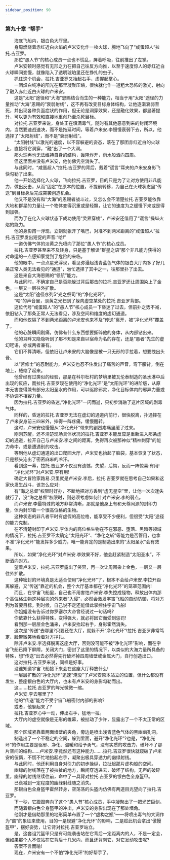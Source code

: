 ```yaml
---
sidebar_position: 90
---
```

### 第九十章 “帮手”  


　　海底飞船内，银白色大厅里。  
　　身周燃烧着赤红近白火焰的卢米安化作一枚火球，腾地飞向了“咸蛋超人”拉托.吉亚罗。  
　　那位“愚人节”的核心成员一点也不慌乱，屏着呼吸，往前推出了左掌。  
　　卢米安顿时感觉有无形之力在把自己往反方向推，以至于速度惊人的赤红近白火球瞬间变慢，就像陷入了透明琥珀里还在挣扎的虫子。  
　　抓住这个机会，拉托.吉亚罗又抬起右手，虚握起掌心。  
　　一团炽白纯净的阳光在那里凝聚压缩，很快就化作一道粗大恐怖的激光，射向了融入赤红近白火球的卢米安。  
　　这是“太阳”途径和“大海”恩赐结合而生的一种能力，相当于用“太阳”途径的力量推动“大海”恩赐的“衰弱射线”，这不再有改变目标身体结构，让他逐渐衰弱至死，并出现各种负面症状的作用，但无论是洞穿效果，还是融化效果，都显著提升，可以更为有效和直接地重创乃至杀死目标。  
　　对拉托.吉亚罗来说，身处正在填满毒气，随时有其他恶意到来的封闭环境内，当然要速战速决，而不是拖延时间，等着卢米安.李慢慢衰弱下去，所以，他选择了“太阳射线”，而不是“衰弱射线”。  
　　“太阳射线”以激光的速度，以不容躲避的姿态，落在了那团赤红近白的火球上，直接将它洞穿，“融”出了一个大洞。  
　　那火球再也无法维持自身的结构，轰隆炸开，雨水般洒向四周。  
　　但这里面并没有卢米安，他仿佛凭空消失了。  
　　与此同时，“咸蛋超人”拉托.吉亚罗的背后，戴着“谎言”耳夹的卢米安身影飞快勾勒了出来。  
　　他一开始选择化入火球，飞向拉托.吉亚罗，目的只是为了让对方使用非凡能力，做出反击，从而“固定”在原本的位置，不提前转移，为自己在火球状态里“传送”到目标身后完成突袭创造机会。  
　　他又不是没有和“大海”的恩赐者战斗过，又怎么会不清楚拉托.吉亚罗能依靠大地和群星的力量让一个物体变得沉重或是轻飘，让它的速度为之缓慢下来或是得到加强。  
　　而为了在化入火球状态下成功使用“灵界穿梭”，卢米安还借用了“谎言”操纵火焰的能力。  
　　他的身影甫一浮现，立刻就张开了嘴巴，对准不到两米距离的“咸蛋超人”拉托.吉亚罗发出短促的声音:“哈!”  
　　一道仿佛气体的淡黄之光喷向了那位“愚人节”的核心成员。  
　　拉托.吉亚罗甚至来不及转身，只是基于解读“群星之语”那个非凡能力获得的对命运的一点感知察觉到了危险的来临。  
　　他的眼中，一点点星光浮现，看见弥漫起浅青蓝色气体的银白大厅内多了好几条正常人类无法看见的“通道”，匆忙选择了其中之一，往那里扑了出去。  
　　这是来自大海恩赐的“领航”能力。  
　　与此同时，不确定自己是否能躲过背后那击的拉托.吉亚罗还让周围染上了金色，一层又一层往外扩散。  
　　这是“太阳”途径序列5“光之祭司”的“净化光环”。  
　　“哈”的声音里，淡黄之光扫到了躲向虚空某处的拉托.吉亚罗背部。  
　　这位代号“咸蛋超人”的“愚人节”核心成员一下昏迷了过去，但前扑之势不减，依旧钻入了那条正常人无法看见，涉及空间和维度的虚幻通道。  
　　而和他仅隔了不到两米距离的卢米安也来不及“传送”离开，被“净化光环”覆盖了。  
　　他的心脏瞬间剧痛，仿佛有什么东西想要撕碎他的身体，从内部钻出来。  
　　他的耳畔又隐隐听到了那不知是来自以宿命为名的存在，还是“愚者”先生的虚幻呓语，亦或两者兼有。  
　　它们不算清晰，但依旧让卢米安的大脑像是被一只无形的手拉着，想要拽出头骨。  
　　以“苦修士”的忍耐能力，卢米安也忍不住发出了痛苦的声音，弯下腰背，倒在地上，蜷缩了起来。  
　　他曾经有过类似的经验，那是在科尔杜村的梦境里被瓦伦泰制造的圣水淋中后出现的反应，而拉托.吉亚罗现在使用的“净化光环”是“太阳光环”的进阶版，从原本无害变得兼有部分太阳圣水的作用，可以驱除邪灵，净化目标体内的邪异力量或不协调不相容力量。  
　　因为拉托.吉亚罗的昏迷,“净化光环”一闪而逝，只初步消融了这片区域的剧毒气体。  
　　同样的，昏迷的拉托.吉亚罗无法在虚幻的通道内前行，很快脱离，扑通摔在了卢米安身前三四米外，摔得一阵疼痛，缓慢醒转。  
　　这时，卢米安也慢慢从“净化光环”带来的剧烈疼痛里缓了过来。  
　　刚刚苏醒，还不清楚现场具体状况的拉托.吉亚罗本能反应是重新进入那条虚幻的通道，拉开自己与卢米安.李之间的距离，免得再次被那神似“精神刺穿”的能力命中，或是遭遇别的攻击。  
　　等到他从虚幻通道的出口爬回大厅，卢米安也抬起了脑袋，基本恢复了状态，只是额头沁出了密密麻麻的冷汗。  
　　看到这一幕，拉托.吉亚罗不仅没有遗憾，失望，后悔，反而一阵惊喜:有用!  
　　“净化光环”对卢米安.李有用!  
　　确定大冒险家路易.贝里就是卢米安.李后，拉托.吉亚罗就在思考自己如果和这家伙发生战斗，该怎么应对:  
　　有“海之总督”权限时好办，不断地把对方丢到“虚无星空”里，让他一次次迷失就行了，没“海之总督”权限时，则必须考虑如何针对卢米安.李的弱点。  
　　而卢米安.李最特殊的地方非常清晰，那就是他身上有和天尊同源的封印力量，体内封印着一个很高位格的生物。  
　　这种状态的非凡者平时有虚假的高位格，能享受不少便利，但很受“太阳”途径的能力克制。  
　　在不清楚封印于卢米安.李体内的高位格生物在不在邪恶、堕落、黑暗等领域的情况下，拉托.吉亚罗不太确定“太阳光环”、“净化之斩”等能力是否管用，也拿不准“净化光环”能发挥多少威力，唯一能肯定的是制造出来的“太阳圣水”会有效果。  
　　所以，如果“净化光环”对卢米安.李效果不好，他会赶紧制造“太阳圣水”，不断洒向对方。  
　　望着卢米安，拉托.吉亚罗露出了笑容，再一次让周围染上金色，一层又一层往外扩散。  
　　这种密封的环境真是太适合使用“净化光环”了，根本不会给卢米安.李拉开距离躲避，又“传送”靠近的机会，整个大厅基本都在“净化光环”的笼罩范围内!  
　　而且，在宇宙飞船里，自己也不用害怕卢米安.李失控成怪物，释放出体内那个高位格生物这种层次的外来者“入侵”，必然会激发宇宙飞船的自动防御，将对方列为首要目标，到时候，自己说不定还能借此掌控住宇宙飞船!  
　　你姐姐没有告诉过你罗塞尔大帝曾经说过一句话吗?  
　　你依靠什么获得特殊，变得强大，就必将因它而受到惩罚!  
　　看到那一层层金色涌来，卢米安抬起右手，身影霍然消失。  
　　这次是“传送”去哪里?只要还在大厅，就躲不开“净化光环”!拉托.吉亚罗非常笃定、脸带微笑地看着对方挣扎。  
　　除非卢米安.李选择脱离这座大厅，否则没可能不被“净化光环”影响，而在宇宙飞船已降下屏障，关闭大门，密封了这里的情况下，以类似的大海力量所具备的特殊，想“传送”出去必然得先行破坏掉四周墙壁或金属大门，自行创造出口。  
　　这对拉托.吉亚罗来说，同样是好事。  
　　没谁知道宇宙飞船接下来会在这座大厅释放什么!  
　　一层层扩散的“净化光环”迅速“淹没”了卢米安原本站立的位置，但什么都没有发生，整座银白色的大厅内，也未有卢米安的身影勾勒而出。  
　　这.…...拉托.吉亚罗的眸光微微一缩。  
　　卢米安.李去哪里了?  
　　他的“传送”能力不受宇宙飞船密封内部的影响?  
　　或者，他躲起来了?  
　　拉托.吉亚罗心中一动，伸出右手，猛地一拉。  
　　大厅内的虚空就像是无形的帷幕，被扯动了少许，显露出了一个不太正常的区域。  
　　那个区域紧靠着两面墙壁的夹角，旁边是喷出浅青蓝色气体的黑幽幽孔洞。  
　　制造出了一个不稳定的空间，躲到里面，避开“净化光环”?也是，“净化光环”的作用主要是驱邪、净化、温暖和给予勇气，没有实质的攻击力，破坏不了那片空间的结构......卢米安.李竟然还有这种能力…….拉托.吉亚罗很快就窥破了卢米安的伎俩，不慌不忙地抬起右手，凝聚出极具穿透力的幽绿射线。  
　　与此同时，他还利用自身对引力的初步操纵，拉扯起那片虚构般的空间。  
　　幽绿的射线落在了被拉扯的地方，瞬间穿透进去，破坏了结构，无声的破碎里，幽绿的射线继续往前，命中了一具背对拉托.吉亚罗的银白色全身盔甲。  
　　已衰减到一定程度的幽绿射线随之消失。  
　　那银白色全身盔甲霍然转身，空荡荡的头盔内仿佛有两道目光望向了拉托.吉亚罗。  
　　下一秒，它蹬蹬奔向了这个“愚人节”核心成员，手中凝聚出了一把光芒巨剑。  
　　而随着银白色全身盔甲的冲出，卢米安的身影出现在了那处墙角。  
　　他刚才是借助那里的地形简单布置了一个“虚构之瓶”——将喷出毒气的大洞作为“窗”的象征来使用，目的一是规避“净化光环”的影响，二是趁此机会拿出“傲慢盔甲”，摆好姿势，让它背对拉托.吉亚罗站立。  
　　是，这套诅咒盔甲只是有可能袭击站在它背后一定距离内的人，不是一定会，但如果那个人不仅站在它背后十几米内，而且还背刺它，对它发动攻击呢?  
　　答案不言而喻!  
　　现在，卢米安有一个不怕“净化光环”的好帮手了。  
